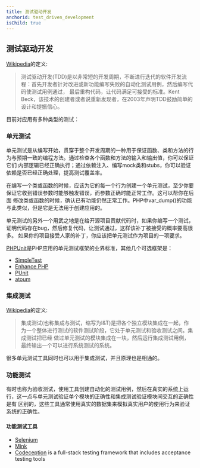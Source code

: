 ```yaml
---
title: 测试驱动开发
anchorid: test_driven_development
isChild: true
---
```


<h2 id="test_driven_development">测试驱动开发</h2>

[Wikipedia](http://en.wikipedia.org/wiki/Test-driven_development)的定义:

> 测试驱动开发(TDD)是以非常短的开发周期，不断进行迭代的软件开发流程：首先开发者针对改进或新功能编写失败的自动化测试用例，然后编写代码使测试用例通过，
> 最后重构代码，让代码满足可接受的标准。Kent Beck，该技术的创建者或者说重新发现者，在2003年声明TDD鼓励简单的设计和提振信心。

目前对应用有多种类型的测试：

### 单元测试

单元测试是从编写开始，贯穿于整个开发周期的一种用于保证函数、类和方法的行为与预期一致的编程方法。通过检查各个函数和方法的输入和输出值，你可以保证它们
内部逻辑已经正确执行；通过依赖注入、编写mock类和stubs，你可以验证依赖是否已经正确处理，提高测试覆盖率。

在编写一个类或函数的时候，应该为它的每一个行为创建一个单元测试，至少你要保证它收到错误参数时能够触发错误，而参数正确时能正常工作。这可以帮你在后面
修改类或函数的时候，确认已有功能仍然正常工作。PHP中var_dump()的功能与此类似，但是它是无法用于创建应用的。

单元测试的另外一个用武之地是在给开源项目贡献代码时，如果你编写一个测试，证明代码存在bug，然后修复代码，让测试通过，这样该补丁被接受的概率要高很多。
如果你的项目接受人家的补丁，你应该把单元测试作为项目的一项要求。

[PHPUnit](http://phpunit.de)是PHP应用的单元测试框架的业界标准，其他几个可选框架是：

* [SimpleTest](http://simpletest.org)
* [Enhance PHP](http://www.enhance-php.com/)
* [PUnit](http://punit.smf.me.uk/)
* [atoum](https://github.com/mageekguy/atoum)

### 集成测试

[Wikipedia](http://en.wikipedia.org/wiki/Integration_testing)的定义:

> 集成测试(也称集成与测试，缩写为I&T)是把各个独立模块集成在一起，作为一个整体进行测试的软件测试阶段，它处于单元测试和验收测试之间。集成测试把已经
> 做过单元测试的模块集成在一块，然后运行集成测试用例，最终输出一个可以进行系统测试的系统。

很多单元测试工具同时也可以用于集成测试，并且原理也是相通的。

### 功能测试

有时也称为验收测试，使用工具创建自动化的测试用例，然后在真实的系统上运行，这一点与单元测试验证单个模块的正确性和集成测试验证模块间交互的正确性是有
区别的，这些工具通常使用真实的数据集来模拟真实用户的使用行为来验证系统的正确性。

#### 功能测试工具

* [Selenium](http://seleniumhq.com)
* [Mink](http://mink.behat.org)
* [Codeception](http://codeception.com) is a full-stack testing framework that includes acceptance testing tools
